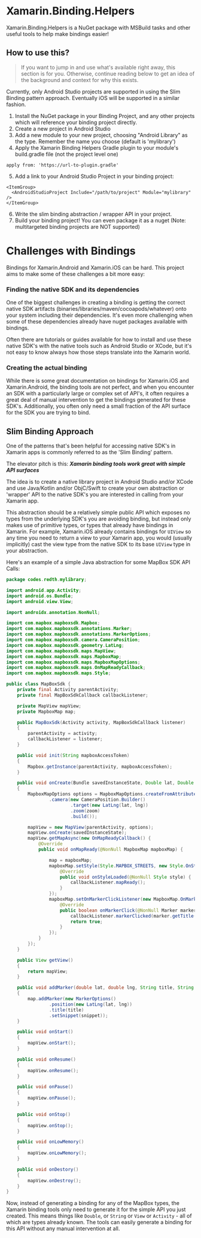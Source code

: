 # Xamarin.Binding.Helpers

Xamarin.Binding.Helpers is a NuGet package with MSBuild tasks and other useful tools to help make bindings easier!


## How to use this?

> If you want to jump in and use what's available right away, this section is for you.  Otherwise, continue reading below to get an idea of the background and context for why this exists.

Currently, only Android Studio projects are supported in using the Slim Binding pattern approach.  Eventually iOS will be supported in a similar fashion.

1. Install the NuGet package in your Binding Project, and any other projects which will reference your binding project directly.
2. Create a new project in Android Studio
3. Add a new module to your new project, choosing "Android Library" as the type.  Remember the name you choose (default is 'mylibrary')
4. Apply the Xamarin Binding Helpers Gradle plugin to your module's build.gradle file (not the project level one)
```
apply from: 'https://url-to-plugin.gradle'
```
5. Add a link to your Android Studio Project in your binding project:
```
<ItemGroup>
  <AndroidStudioProject Include="/path/to/project" Module="mylibrary" />
</ItemGroup>
```
6. Write the slim binding abstraction / wrapper API in your project.
7. Build your binding project!  You can even package it as a nuget (Note: multitargeted binding projects are NOT supported)


#  Challenges with Bindings

Bindings for Xamarin.Android and Xamarin.iOS can be hard.  This project aims to make some of these challenges a bit more easy:

### Finding the native SDK and its dependencies
One of the biggest challenges in creating a binding is getting the correct native SDK artifacts (binaries/libraries/maven/cocoapods/whatever) onto your system including their dependencies.  It's even more challenging when some of these dependencies already have nuget packages available with bindings.

Often there are tutorials or guides available for how to install and use these native SDK's with the native tools such as Android Studio or XCode, but it's not easy to know always how those steps translate into the Xamarin world.

### Creating the actual binding

While there is some great documentation on bindings for Xamarin.iOS and Xamarin.Android, the binding tools are not perfect, and when you encounter an SDK with a particularly large or complex set of API's, it often requires a great deal of manual intervention to get the bindings generated for these SDK's.  Additionally, you often only need a small fraction of the API surface for the SDK you are trying to bind.


## Slim Binding Approach

One of the patterns that's been helpful for accessing native SDK's in Xamarin apps is commonly referred to as the 'Slim Binding' pattern.

The elevator pitch is this: ***Xamarin binding tools work great with simple API surfaces***

The idea is to create a native library project in Android Studio and/or XCode and use Java/Kotlin and/or ObjC/Swift to create your own abstraction or 'wrapper' API to the native SDK's you are interested in calling from your Xamarin app.

This abstraction should be a relatively simple public API which exposes no types from the underlying SDK's you are avoiding binding, but instead only makes use of primitive types, or types that already have bindings in Xamarin.  For example, Xamarin.iOS already contains bindings for `UIView` so any time you need to return a view to your Xamarin app, you would (usually implicitly) cast the view type from the native SDK to its base `UIView` type in your abstraction.

Here's an example of a simple Java abstraction for some MapBox SDK API Calls:

```java
package codes.redth.mylibrary;

import android.app.Activity;
import android.os.Bundle;
import android.view.View;

import androidx.annotation.NonNull;

import com.mapbox.mapboxsdk.Mapbox;
import com.mapbox.mapboxsdk.annotations.Marker;
import com.mapbox.mapboxsdk.annotations.MarkerOptions;
import com.mapbox.mapboxsdk.camera.CameraPosition;
import com.mapbox.mapboxsdk.geometry.LatLng;
import com.mapbox.mapboxsdk.maps.MapView;
import com.mapbox.mapboxsdk.maps.MapboxMap;
import com.mapbox.mapboxsdk.maps.MapboxMapOptions;
import com.mapbox.mapboxsdk.maps.OnMapReadyCallback;
import com.mapbox.mapboxsdk.maps.Style;

public class MapBoxSdk {
    private final Activity parentActivity;
    private final MapBoxSdkCallback callbackListener;

    private MapView mapView;
    private MapboxMap map;

    public MapBoxSdk(Activity activity, MapBoxSdkCallback listener)
    {
        parentActivity = activity;
        callbackListener = listener;
    }

    public void init(String mapboxAccessToken)
    {
        Mapbox.getInstance(parentActivity, mapboxAccessToken);
    }

    public void onCreate(Bundle savedInstanceState, Double lat, Double lng, Integer zoom)
    {
        MapboxMapOptions options = MapboxMapOptions.createFromAttributes(parentActivity, null)
                .camera(new CameraPosition.Builder()
                        .target(new LatLng(lat, lng))
                        .zoom(zoom)
                        .build());

        mapView = new MapView(parentActivity, options);
        mapView.onCreate(savedInstanceState);
        mapView.getMapAsync(new OnMapReadyCallback() {
            @Override
            public void onMapReady(@NonNull MapboxMap mapboxMap) {

                map = mapboxMap;
                mapboxMap.setStyle(Style.MAPBOX_STREETS, new Style.OnStyleLoaded() {
                    @Override
                    public void onStyleLoaded(@NonNull Style style) {
                        callbackListener.mapReady();
                    }
                });
                mapboxMap.setOnMarkerClickListener(new MapboxMap.OnMarkerClickListener() {
                    @Override
                    public boolean onMarkerClick(@NonNull Marker marker) {
                        callbackListener.markerClicked(marker.getTitle());
                        return true;
                    }
                });
            }
        });
    }

    public View getView()
    {
        return mapView;
    }

    public void addMarker(double lat, double lng, String title, String snippet)
    {
        map.addMarker(new MarkerOptions()
                .position(new LatLng(lat, lng))
                .title(title)
                .setSnippet(snippet));
    }

    public void onStart()
    {
        mapView.onStart();
    }

    public void onResume()
    {
        mapView.onResume();
    }

    public void onPause()
    {
        mapView.onPause();
    }

    public void onStop()
    {
        mapView.onStop();
    }

    public void onLowMemory()
    {
        mapView.onLowMemory();
    }

    public void onDestory()
    {
        mapView.onDestroy();
    }
}
```

Now, instead of generating a binding for any of the MapBox types, the Xamarin binding tools only need to generate it for the simple API you just created.  This means things like `Double`, or `String` or `View` or `Activity` - all of which are types already known.  The tools can easily generate a binding for this API without any manual intervention at all.

